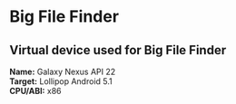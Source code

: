 # Big File Finder

## Virtual device used for Big File Finder

**Name:** Galaxy Nexus API 22 <br/>
**Target:** Lollipop Android 5.1 <br/>
**CPU/ABI:** x86 <br/>
